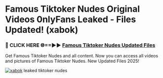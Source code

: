 # Famous Tiktoker Nudes Original Videos 0nlyFans Leaked - Files Updated! (xabok)

<h3>🔴 CLICK HERE 🌐==►► <a href="https://tinyurl.com/52m3yx9h" rel="nofollow">Famous Tiktoker Nudes Updated Files</a></h3>

Get Famous Tiktoker Nudes and all content. Now you can access all videos and pictures of Famous Tiktoker Nudes. New Updated Files 2025!

[![xabok](https://i.imgur.com/TnHtlc8.gif)](https://tinyurl.com/52m3yx9h)
leaked tiktoker nudes